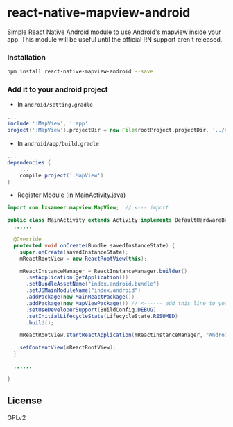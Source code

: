 # react-native-mapview-android
Simple React Native Android module to use Android's mapview inside your app.
This module will be useful until the official RN support aren't released.

### Installation

```bash
npm install react-native-mapview-android --save
```

### Add it to your android project

* In `android/setting.gradle`

```gradle
...
include ':MapView', ':app'
project(':MapView').projectDir = new File(rootProject.projectDir, '../node_modules/react-native-mapview-android')
```

* In `android/app/build.gradle`

```gradle
...
dependencies {
    ...
    compile project(':MapView')
}
```

* Register Module (in MainActivity.java)

```java
import com.lxsameer.mapview.MapView;  // <--- import

public class MainActivity extends Activity implements DefaultHardwareBackBtnHandler {
  ......

  @Override
  protected void onCreate(Bundle savedInstanceState) {
    super.onCreate(savedInstanceState);
    mReactRootView = new ReactRootView(this);

    mReactInstanceManager = ReactInstanceManager.builder()
      .setApplication(getApplication())
      .setBundleAssetName("index.android.bundle")
      .setJSMainModuleName("index.android")
      .addPackage(new MainReactPackage())
      .addPackage(new MapViewPackage()) // <------ add this line to yout MainActivity class
      .setUseDeveloperSupport(BuildConfig.DEBUG)
      .setInitialLifecycleState(LifecycleState.RESUMED)
      .build();

    mReactRootView.startReactApplication(mReactInstanceManager, "AndroidRNSample", null);

    setContentView(mReactRootView);
  }

  ......

}
```


## License
GPLv2
